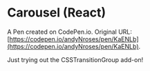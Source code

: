 # Carousel (React)

A Pen created on CodePen.io. Original URL: [https://codepen.io/andyNroses/pen/KaENLb](https://codepen.io/andyNroses/pen/KaENLb).

Just trying out the CSSTransitionGroup add-on!
